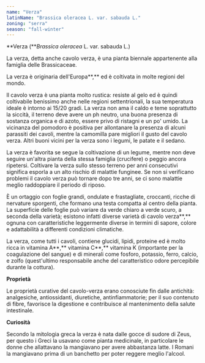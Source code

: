 ```yaml
---
name: "Verza"
latinName: "Brassica oleracea L. var. sabauda L."
zoning: "serra"
season: "fall-winter"
---
```


**Verza (***Brassica oleracea* L. var. sabauda L.)

La verza, detta anche cavolo verza, è una pianta biennale appartenente
alla famiglia delle Brassicaceae.

La verza è originaria dell\'Europa**,** ed è coltivata in molte regioni
del mondo.

Il cavolo verza è una pianta molto rustica: resiste al gelo ed è quindi
coltivabile benissimo anche nelle regioni settentrionali, la sua
temperatura ideale è intorno ai 15/20 gradi. La verza non ama il caldo e
teme soprattutto la siccità, il terreno deve avere un ph neutro, una
buona presenza di sostanza organica e di azoto, essere privo di ristagni
e un po' umido. La vicinanza del pomodoro è positiva per allontanare la
presenza di alcuni parassiti dei cavoli, mentre la camomilla pare
migliori il gusto del cavolo verza. Altri buoni vicini per la verza sono
i legumi, le patate e il sedano.

La verza è favorita se segue la coltivazione di un legume, mentre non
deve seguire un'altra pianta della stessa famiglia (crucifere) o peggio
ancora ripetersi. Coltivare la verza sullo stesso terreno per anni
consecutivi significa esporla a un alto rischio di malattie funginee. Se
non si verificano problemi il cavolo verza può tornare dopo tre anni, se
ci sono malattie meglio raddoppiare il periodo di riposo.

È un ortaggio con foglie grandi, ondulate e frastagliate, croccanti,
ricche di nervature sporgenti, che formano una testa compatta al centro
della pianta. La superficie delle foglie può variare da verde
chiaro a verde scuro, a seconda della varietà; esistono infatti
diverse varietà di cavolo verza**,** ognuna con caratteristiche
leggermente diverse in termini di sapore, colore e adattabilità a
differenti condizioni climatiche.

La verza, come tutti i cavoli, contiene glucidi, lipidi, proteine ed è
molto ricca in vitamina A**,** vitamina C**,** vitamina
K (importante per la coagulazione del sangue) e di minerali come
fosforo, potassio, ferro, calcio, e zolfo (quest'ultimo
responsabile anche del caratteristico odore percepibile durante la
cottura).

**Proprietà**

Le proprietà curative del cavolo-verza erano conosciute fin dalle
antichità: analgesiche, antiossidanti, diuretiche,
antinfiammatorie; per il suo contenuto di fibre, favorisce la digestione
e contribuisce al mantenimento della salute intestinale.

**Curiosità**

Secondo la mitologia greca la verza è nata dalle gocce di sudore di
Zeus, per questo i Greci la usavano come pianta medicinale, in
particolare le donne che allattavano la mangiavano per avere abbastanza
latte. I Romani la mangiavano prima di un banchetto per poter reggere
meglio l'alcool.
